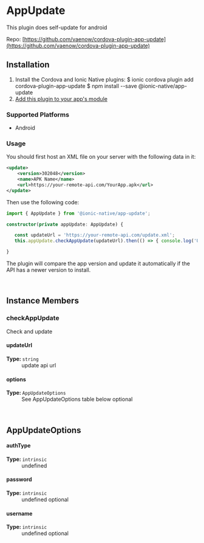 # AppUpdate 


This plugin does self-update for android


Repo: [https://github.com/vaenow/cordova-plugin-app-update](https://github.com/vaenow/cordova-plugin-app-update)



## Installation 

<ol>
<li>Install the Cordova and Ionic Native plugins:
<code-block language="shell">$ ionic cordova plugin add cordova-plugin-app-update
$ npm install --save @ionic-native/app-update
</code-block>
</li>
<li><a href="/docs/native/#Add_Plugins_to_Your_App_Module">Add this plugin to your app's module</a></li>
</ol>



### Supported Platforms

* Android




### Usage



You should first host an XML file on your server with the following data in it:
```xml
<update>
    <version>302048</version>
    <name>APK Name</name>
    <url>https://your-remote-api.com/YourApp.apk</url>
</update>
```

Then use the following code:

```typescript
import { AppUpdate } from '@ionic-native/app-update';

constructor(private appUpdate: AppUpdate) {

   const updateUrl = 'https://your-remote-api.com/update.xml';
   this.appUpdate.checkAppUpdate(updateUrl).then(() => { console.log('Update available') });

}
```

The plugin will compare the app version and update it automatically if the API has a newer version to install.



<p><br></p>

## Instance Members

### checkAppUpdate

Check and update

<dl>
<dt><h4>updateUrl</h4><strong>Type: </strong><code>string</code></dt>
<dd>update api url</dd><dt><h4>options</h4><strong>Type: </strong><code>AppUpdateOptions</code></dt>
<dd>See AppUpdateOptions table below <span class="tag">optional</span></dd>
</dl>

<p><br></p>

## AppUpdateOptions

<dl>
<dt><h4>authType</h4><strong>Type: </strong><code>intrinsic</code></dt>
<dd>undefined</dd><dt><h4>password</h4><strong>Type: </strong><code>intrinsic</code></dt>
<dd>undefined <span class="tag">optional</span></dd><dt><h4>username</h4><strong>Type: </strong><code>intrinsic</code></dt>
<dd>undefined <span class="tag">optional</span></dd>
</dl>

